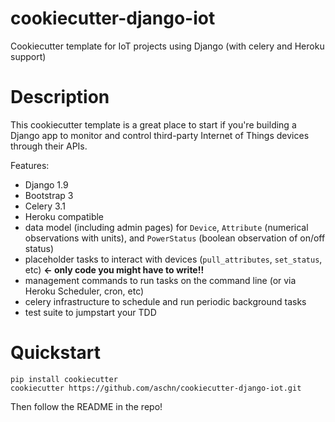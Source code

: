 # cookiecutter-django-iot
Cookiecutter template for IoT projects using Django (with celery and Heroku support)

# Description

This cookiecutter template is a great place to start if you're building a Django app to monitor and control third-party Internet of Things devices through their APIs.

Features:
* Django 1.9
* Bootstrap 3
* Celery 3.1
* Heroku compatible
* data model (including admin pages) for `Device`, `Attribute` (numerical observations with units), and `PowerStatus` (boolean observation of on/off status)
* placeholder tasks to interact with devices (`pull_attributes`, `set_status`, etc) **<- only code you might have to write!!**
* management commands to run tasks on the command line (or via Heroku Scheduler, cron, etc)
* celery infrastructure to schedule and run periodic background tasks
* test suite to jumpstart your TDD

# Quickstart

```
pip install cookiecutter
cookiecutter https://github.com/aschn/cookiecutter-django-iot.git
```

Then follow the README in the repo!
